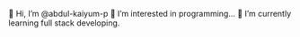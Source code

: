 👋 Hi, I’m @abdul-kaiyum-p
👀 I’m interested in programming...
🌱 I’m currently learning full stack developing.
